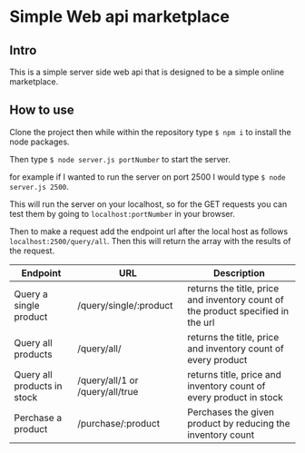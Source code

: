 # Simple Web api marketplace

## Intro

This is a simple server side web api that is designed to be a simple online marketplace.

## How to use

Clone the project then while within the repository type `$ npm i` to install the node packages.

Then type `$ node server.js portNumber` to start the server. 

for example if I wanted to run the server on port 2500 I would type `$ node server.js 2500`.

This will run the server on your localhost, so for the GET requests you can test them by going to `localhost:portNumber` in your browser.

Then to make a request add the endpoint url after the local host as follows `localhost:2500/query/all`. Then this will return the array with the results of the request.

| Endpoint | URL | Description |
| --------- | --- | ------- |
| Query a single product | /query/single/:product | returns the title, price and inventory count of the product specified in the url |
| Query all products | /query/all/ | returns the title, price and inventory count of every product |
| Query all products in stock | /query/all/1 or /query/all/true | returns title, price and inventory count of every product in stock |
| Perchase a product | /purchase/:product | Perchases the given product by reducing the inventory count |